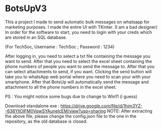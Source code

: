 # BotsUpV3

This a project I made to send automatic bulk messages on whatsapp for marketing purposes.
I made the entire UI with TKinter. (I am a bad designer)
In order for the software to start, you need to login with your creds which are stored in an SQL database.

(For TechSoc, Username : TechSoc ; Password : 1234)

After logging in, you need to select a txt file containing the message you want to send.
After that you need to select the excel sheet containing the phone numbers of people you want to send the message to.
After that you can select attachments to send, if you want.
Clicking the send button will take you to whatsApp web portal where you need to scan your with your smartphone.
After that BotsUp will automatically send the message and attachment to all the phone numbers in the excel sheet.


PS : You might notice some bugs due to change to Win11 (i guess)

Download standalone exe : https://drive.google.com/file/d/1him3YZ--638YllOlFM0VqwSYAunelcEM/view?usp=sharing
NOTE: After extracting the above file, please change the config.json file to the one in the repository, as the old database is closed.

